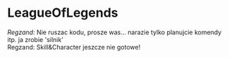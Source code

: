 LeagueOfLegends
===============

*Regzand:* Nie ruszac kodu, prosze was... narazie tylko planujcie komendy itp. ja zrobie 'silnik'<br/>
Regzand: Skill&Character jeszcze nie gotowe! 
